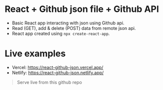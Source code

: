 # React + Github json file + Github API
- Basic React app interacting with json using Github api.
- Read (GET), add & delete (POST) data from remote json api.
- React app created using ```npx create-react-app```.

# Live examples
- Vercel: https://react-github-json.vercel.app/
- Netlify: https://react-github-json.netlify.app/
> Serve live from this github repo